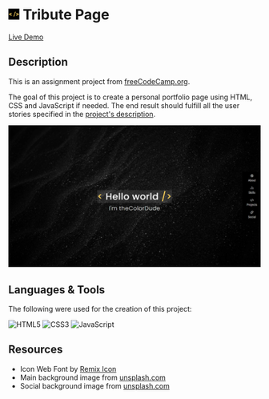 # <img src="assets/favicon.png" width="22"/> Tribute Page

[Live Demo](https://thecolordude.github.io/personal-portfolio-project/)

## Description

This is an assignment project from [freeCodeCamp.org](https://www.freecodecamp.org/).

The goal of this project is to create a personal portfolio page using HTML, CSS and JavaScript if needed.
The end result should fulfill all the user stories specified in the [project's description](https://www.freecodecamp.org/learn/responsive-web-design/responsive-web-design-projects/build-a-personal-portfolio-webpage).

<img src="assets/preview.png" />


## Languages & Tools

The following were used for the creation of this project:

<p>
<img src="https://cdn.jsdelivr.net/gh/devicons/devicon/icons/html5/html5-original.svg" width="60" title="HTML5" />
<img src="https://cdn.jsdelivr.net/gh/devicons/devicon/icons/css3/css3-original.svg" width="60" title="CSS3" />
<img src="https://cdn.jsdelivr.net/gh/devicons/devicon/icons/javascript/javascript-original.svg" width="60" title="JavaScript" />
</p>

## Resources

* Icon Web Font by [Remix Icon](https://remixicon.com/)
* Main background image from [unsplash.com](https://unsplash.com/photos/RCAhiGJsUUE)
* Social background image from [unsplash.com](https://unsplash.com/photos/8xznAGy4HcY)
